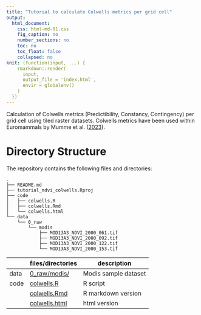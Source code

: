 ```yaml
---
title: "Tutorial to calculate Colwells metrics per grid cell"
output:
  html_document:
    css: html-md-01.css
    fig_caption: no
    number_sections: no
    toc: no
    toc_float: false
    collapsed: no
knit: (function(input, ...) {
    rmarkdown::render(
      input,
      output_file = 'index.html',
      envir = globalenv()
    )
  })
---
```


Calculation of Colwells metrics (Predictibility, Constancy, Contingency) per grid cell using tiled raster datasets. Colwells metrics have been used within Euromammals by Mumme et al. ([2023](https://doi.org/10.1111/gcb.16769)).


# Directory Structure 

The repository contains the following files and directories:

```
. 
├── README.md
├── tutorial_ndvi_colwells.Rproj
├── code
│   ├── colwells.R
│   ├── colwells.Rmd
│   └── colwells.html
└── data
    └── 0_raw
        └── modis
            ├── MOD13A3_NDVI_2000_061.tif
            ├── MOD13A3_NDVI_2000_092.tif
            ├── MOD13A3_NDVI_2000_122.tif
            └── MOD13A3_NDVI_2000_153.tif
```


|           |   files/directories |  description          |
|-----------|---------------------|-----------------------|
| data      |      [0_raw/modis/](https://github.com/EUROMAMMALS/tutorial_ndvi_colwells/blob/main/data/0_raw/modis/)    | Modis sample dataset  |
| code      |      [colwells.R](https://github.com/EUROMAMMALS/tutorial_ndvi_colwells/blob/main/code/colwells.R)    | R script              |            
|           |      [colwells.Rmd](https://github.com/EUROMAMMALS/tutorial_ndvi_colwells/blob/main/code/colwells.Rmd)   | R markdown version    |       
|           |      [colwells.html](https://github.com/EUROMAMMALS/tutorial_ndvi_colwells/blob/main/code/colwells.html)   | html version          |






